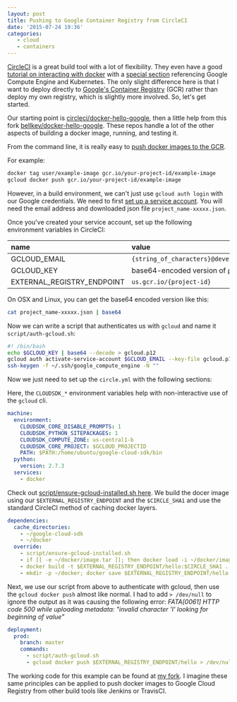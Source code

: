```yaml
---
layout: post
title: Pushing to Google Container Registry from CircleCI
date: '2015-07-24 19:36'
categories:
   - cloud
   - containers
---
```


[CircleCI](https://circleci.com) is a great build tool with a lot of flexibility. They even have a good [tutorial on interacting with docker](https://circleci.com/docs/docker) with a [special section](https://circleci.com/docs/docker#google-compute-engine-and-kubernetes) referencing Google Compute Engine and Kubernetes. The only slight difference here is that I want to deploy directly to [Google's Container Registry](https://cloud.google.com/container-registry/) (GCR) rather than deploy my own registry, which is slightly more involved. So, let's get started.

Our starting point is [circleci/docker-hello-google](https://github.com/circleci/docker-hello-google), then a little help from this fork [bellkev/docker-hello-google](https://github.com/bellkev/docker-hello-google). These repos handle a lot of the other aspects of building a docker image, running, and testing it.

From the command line, it is really easy to [push docker images to the GCR](https://cloud.google.com/container-registry/#pushing_to_the_registry).

For example:
```sh
docker tag user/example-image gcr.io/your-project-id/example-image
gcloud docker push gcr.io/your-project-id/example-image
```

However, in a build environment, we can't just use `gcloud auth login` with our Google credentials. We need to first [set up a service account](https://developers.google.com/identity/protocols/OAuth2ServiceAccount#creatinganaccount). You will need the email address and downloaded json file `project_name-xxxxx.json`.

Once you've created your service account, set up the following environment variables in CircleCI:

| name                       | value                                                  |
|:---------------------------|:-------------------------------------------------------|
| GCLOUD_EMAIL               | `{string_of_characters}@developer.gserviceaccount.com` |
| GCLOUD_KEY                 | base64-encoded version of `project_name-xxxxx.json`    |
| EXTERNAL_REGISTRY_ENDPOINT | `us.gcr.io/{project-id}`                               |

On OSX and Linux, you can get the base64 encoded version like this:

```sh
cat project_name-xxxxx.json | base64
```

Now we can write a script that authenticates us with `gcloud` and name it `script/auth-gcloud.sh`:

```sh
#! /bin/bash
echo $GCLOUD_KEY | base64 --decode > gcloud.p12
gcloud auth activate-service-account $GCLOUD_EMAIL --key-file gcloud.p12
ssh-keygen -f ~/.ssh/google_compute_engine -N ""
```

Now we just need to set up the `circle.yml` with the following sections:

Here, the `CLOUDSDK_*` environment variables help with non-interactive use of the `gcloud` cli.

```yaml
machine:
  environment:
    CLOUDSDK_CORE_DISABLE_PROMPTS: 1
    CLOUDSDK_PYTHON_SITEPACKAGES: 1
    CLOUDSDK_COMPUTE_ZONE: us-central1-b
    CLOUDSDK_CORE_PROJECT: $GCLOUD_PROJECTID
    PATH: $PATH:/home/ubuntu/google-cloud-sdk/bin
  python:
    version: 2.7.3
  services:
    - docker
```

Check out [script/ensure-gcloud-installed.sh here](https://github.com/smerchek/docker-hello-google/blob/master/script/ensure-gcloud-installed.sh). We build the docer image using our `$EXTERNAL_REGISTRY_ENDPOINT` and the `$CIRCLE_SHA1` and use the standard CircleCI method of caching docker layers.

```yaml
dependencies:
  cache_directories:
    - ~/google-cloud-sdk
    - ~/docker
  override:
    - script/ensure-gcloud-installed.sh
    - if [[ -e ~/docker/image.tar ]]; then docker load -i ~/docker/image.tar; fi
    - docker build -t $EXTERNAL_REGISTRY_ENDPOINT/hello:$CIRCLE_SHA1 .
    - mkdir -p ~/docker; docker save $EXTERNAL_REGISTRY_ENDPOINT/hello:$CIRCLE_SHA1 > ~/docker/image.tar
```

Next, we use our script from above to authenticate with gcloud, then use the `gcloud docker push` almost like normal. I had to add `> /dev/null` to ignore the output as it was causing the following error: _FATA[0061] HTTP code 500 while uploading metadata: "invalid character 'I' looking for beginning of value"_

```yaml
deployment:
  prod:
    branch: master
    commands:
      - script/auth-gcloud.sh
      - gcloud docker push $EXTERNAL_REGISTRY_ENDPOINT/hello > /dev/null
```

The working code for this example can be found at [my fork](https://github.com/smerchek/docker-hello-google). I imagine these same principles can be applied to push docker images to Google Cloud Registry from other build tools like Jenkins or TravisCI.